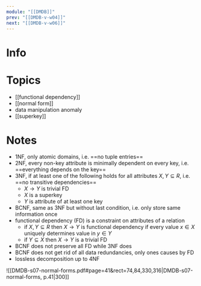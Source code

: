 ```yaml
---
module: "[[DMDB]]"
prev: "[[DMDB-v-w04]]"
next: "[[DMDB-v-w06]]"
---
```



# Info


# Topics
- [[functional dependency]]
- [[normal form]]
- data manipulation anomaly
- [[superkey]]


# Notes
- 1NF, only atomic domains, i.e. ==no tuple entries==
- 2NF, every non-key attribute is minimally dependent on every key, i.e. ==everything depends on the key==
- 3NF, if at least one of the following holds for all attributes $X, Y \subseteq R$, i.e. ==no transitive dependencies==
	- $X \to Y$ is trivial FD
	- $X$ is a superkey
	- $Y$ is attribute of at least one key
- BCNF, same as 3NF but without last condition, i.e. only store same information once
- functional dependency (FD) is a constraint on attributes of a relation
	- if $X, Y \subseteq R$ then $X \to Y$ is functional dependency if every value $x \in X$ uniquely determines value in $y \in Y$
	- if $Y \subseteq X$ then $X \to Y$ is a trivial FD
- BCNF does not preserve all FD while 3NF does
- BCNF does not get rid of all data redundancies, only ones causes by FD
- lossless decomposition up to 4NF


![[DMDB-s07-normal-forms.pdf#page=41&rect=74,84,330,316|DMDB-s07-normal-forms, p.41|300]]
